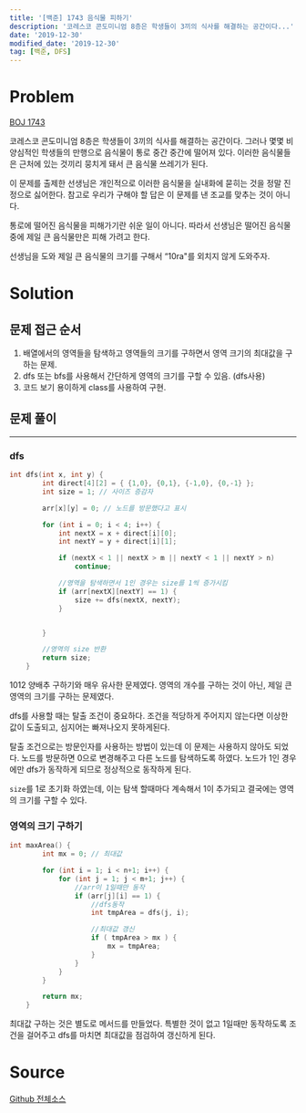 ```yaml
---
title: '[백준] 1743 음식물 피하기'
description: '코레스코 콘도미니엄 8층은 학생들이 3끼의 식사를 해결하는 공간이다...'
date: '2019-12-30'
modified_date: '2019-12-30'
tag: [백준, DFS]
---
```


# Problem

[BOJ 1743](https://www.acmicpc.net/problem/1743)

코레스코 콘도미니엄 8층은 학생들이 3끼의 식사를 해결하는 공간이다. 그러나 몇몇 비양심적인 학생들의 만행으로 음식물이 통로 중간 중간에 떨어져 있다. 이러한 음식물들은 근처에 있는 것끼리 뭉치게 돼서 큰 음식물 쓰레기가 된다.

이 문제를 출제한 선생님은 개인적으로 이러한 음식물을 실내화에 묻히는 것을 정말 진정으로 싫어한다. 참고로 우리가 구해야 할 답은 이 문제를 낸 조교를 맞추는 것이 아니다.

통로에 떨어진 음식물을 피해가기란 쉬운 일이 아니다. 따라서 선생님은 떨어진 음식물 중에 제일 큰 음식물만은 피해 가려고 한다.

선생님을 도와 제일 큰 음식물의 크기를 구해서 “10ra"를 외치지 않게 도와주자.

# Solution

## 문제 접근 순서

1. 배열에서의 영역들을 탐색하고 영역들의 크기를 구하면서 영역 크기의 최대값을 구하는 문제.
2. dfs 또는 bfs를 사용해서 간단하게 영역의 크기를 구할 수 있음. (dfs사용)
3. 코드 보기 용이하게 class를 사용하여 구현.

## 문제 풀이

---

### dfs

```cpp
int dfs(int x, int y) {
		int direct[4][2] = { {1,0}, {0,1}, {-1,0}, {0,-1} };
		int size = 1; // 사이즈 증감자

		arr[x][y] = 0; // 노드를 방문했다고 표시

		for (int i = 0; i < 4; i++) {
			int nextX = x + direct[i][0];
			int nextY = y + direct[i][1];

			if (nextX < 1 || nextX > m || nextY < 1 || nextY > n)
				continue;

			//영역을 탐색하면서 1인 경우는 size를 1씩 증가시킴
			if (arr[nextX][nextY] == 1) {
				size += dfs(nextX, nextY);
			}


		}

		//영역의 size 반환
		return size;
	}
```

1012 양배추 구하기와 매우 유사한 문제였다. 영역의 개수를 구하는 것이 아닌, 제일 큰 영역의 크기를 구하는 문제였다.

dfs를 사용할 때는 탈출 조건이 중요하다. 조건을 적당하게 주어지지 않는다면 이상한 값이 도출되고, 심지어는 빠져나오지 못하게된다.

탈출 조건으로는 방문인자를 사용하는 방법이 있는데 이 문제는 사용하지 않아도 되었다. 노드를 방문하면 0으로 변경해주고 다른 노드를 탐색하도록 하였다. 노드가 1인 경우에만 dfs가 동작하게 되므로 정상적으로 동작하게 된다.

`size`를 1로 초기화 하였는데, 이는 탐색 할때마다 계속해서 1이 추가되고 결국에는 영역의 크기를 구할 수 있다.

### 영역의 크기 구하기

```cpp
int maxArea() {
		int mx = 0; // 최대값

		for (int i = 1; i < n+1; i++) {
			for (int j = 1; j < m+1; j++) {
				//arr이 1일때만 동작
				if (arr[j][i] == 1) {
					//dfs동작
					int tmpArea = dfs(j, i);

					//최대값 갱신
					if ( tmpArea > mx ) {
						mx = tmpArea;
					}
				}
			}
		}

		return mx;
	}
```

최대값 구하는 것은 별도로 메서드를 만들었다. 특별한 것이 없고 1일때만 동작하도록 조건을 걸어주고 dfs를 마치면 최대값을 점검하여 갱신하게 된다.

# Source

[Github 전체소스](https://github.com/MinByeongChan/myMBC/tree/master/Codetest/baekjoon/1743_AvoidFood.cpp)
